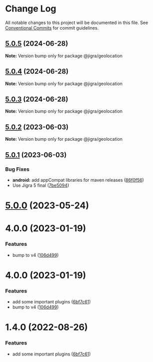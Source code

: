 # Change Log

All notable changes to this project will be documented in this file.
See [Conventional Commits](https://conventionalcommits.org) for commit guidelines.

## [5.0.5](https://github.com/familyjs/jigra-plugins/compare/@jigra/geolocation@5.0.4...@jigra/geolocation@5.0.5) (2024-06-28)

**Note:** Version bump only for package @jigra/geolocation





## [5.0.4](https://github.com/familyjs/jigra-plugins/compare/@jigra/geolocation@5.0.3...@jigra/geolocation@5.0.4) (2024-06-28)

**Note:** Version bump only for package @jigra/geolocation





## [5.0.3](https://github.com/familyjs/jigra-plugins/compare/@jigra/geolocation@5.0.2...@jigra/geolocation@5.0.3) (2024-06-28)

**Note:** Version bump only for package @jigra/geolocation





## [5.0.2](https://github.com/familyjs/jigra-plugins/compare/@jigra/geolocation@5.0.1...@jigra/geolocation@5.0.2) (2023-06-03)

**Note:** Version bump only for package @jigra/geolocation





## [5.0.1](https://github.com/familyjs/jigra-plugins/compare/@jigra/geolocation@5.0.0...@jigra/geolocation@5.0.1) (2023-06-03)


### Bug Fixes

* **android:** add appCompat libraries for maven releases ([86f0f56](https://github.com/familyjs/jigra-plugins/commit/86f0f56fd32527f18ba7a147e83858bf101be8e0))
* Use Jigra 5 final ([7be5094](https://github.com/familyjs/jigra-plugins/commit/7be509425c5cc9f21b1f9e78794b2c6b76ca7702))





# [5.0.0](https://github.com/familyjs/jigra-plugins/compare/@jigra/geolocation@1.4.0...@jigra/geolocation@5.0.0) (2023-05-24)



# 4.0.0 (2023-01-19)


### Features

* bump to v4 ([106d499](https://github.com/familyjs/jigra-plugins/commit/106d49991e82a0505a82571530b73fcda020e7e4))





# 4.0.0 (2023-01-19)


### Features

* add some important plugins ([6bf7c61](https://github.com/navify/jigra-plugins/commit/6bf7c61ba5ad99cf0474cb2cc9599d0f8fedeb45))
* bump to v4 ([106d499](https://github.com/navify/jigra-plugins/commit/106d49991e82a0505a82571530b73fcda020e7e4))





# 1.4.0 (2022-08-26)


### Features

* add some important plugins ([6bf7c61](https://github.com/navify/jigra-plugins/commit/6bf7c61ba5ad99cf0474cb2cc9599d0f8fedeb45))
